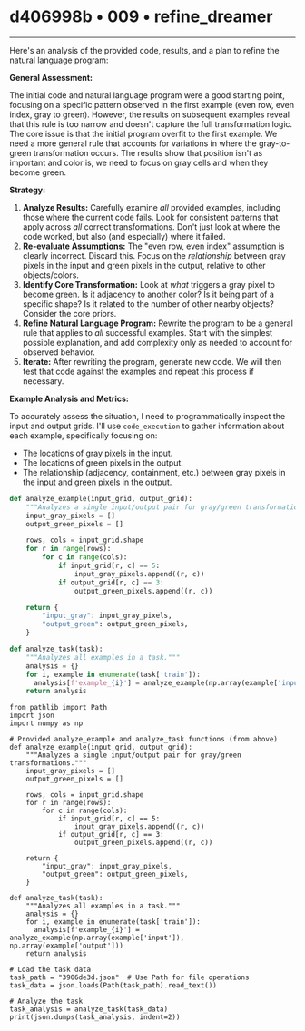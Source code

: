 # d406998b • 009 • refine_dreamer

---
Here's an analysis of the provided code, results, and a plan to refine the natural language program:

**General Assessment:**

The initial code and natural language program were a good starting point, focusing on a specific pattern observed in the first example (even row, even index, gray to green). However, the results on subsequent examples reveal that this rule is too narrow and doesn't capture the full transformation logic. The core issue is that the initial program overfit to the first example. We need a more general rule that accounts for variations in where the gray-to-green transformation occurs. The results show that position isn't as important and color is, we need to focus on gray cells and when they become green.

**Strategy:**

1. **Analyze Results:** Carefully examine *all* provided examples, including those where the current code fails. Look for consistent patterns that apply across *all* correct transformations.  Don't just look at where the code worked, but also (and especially) where it failed.
2. **Re-evaluate Assumptions:** The "even row, even index" assumption is clearly incorrect. Discard this. Focus on the *relationship* between gray pixels in the input and green pixels in the output, relative to other objects/colors.
3. **Identify Core Transformation:** Look at *what* triggers a gray pixel to become green. Is it adjacency to another color? Is it being part of a specific shape? Is it related to the number of other nearby objects? Consider the core priors.
4. **Refine Natural Language Program:** Rewrite the program to be a general rule that applies to *all* successful examples. Start with the simplest possible explanation, and add complexity only as needed to account for observed behavior.
5. **Iterate:**  After rewriting the program, generate new code. We will then test that code against the examples and repeat this process if necessary.

**Example Analysis and Metrics:**

To accurately assess the situation, I need to programmatically inspect the input and output grids. I'll use `code_execution` to gather information about each example, specifically focusing on:

*   The locations of gray pixels in the input.
*   The locations of green pixels in the output.
*   The relationship (adjacency, containment, etc.) between gray pixels in the input and green pixels in the output.

```python
def analyze_example(input_grid, output_grid):
    """Analyzes a single input/output pair for gray/green transformations."""
    input_gray_pixels = []
    output_green_pixels = []

    rows, cols = input_grid.shape
    for r in range(rows):
        for c in range(cols):
            if input_grid[r, c] == 5:
                input_gray_pixels.append((r, c))
            if output_grid[r, c] == 3:
                output_green_pixels.append((r, c))

    return {
        "input_gray": input_gray_pixels,
        "output_green": output_green_pixels,
    }

def analyze_task(task):
    """Analyzes all examples in a task."""
    analysis = {}
    for i, example in enumerate(task['train']):
      analysis[f'example_{i}'] = analyze_example(np.array(example['input']), np.array(example['output']))
    return analysis
```

```tool_code
from pathlib import Path
import json
import numpy as np

# Provided analyze_example and analyze_task functions (from above)
def analyze_example(input_grid, output_grid):
    """Analyzes a single input/output pair for gray/green transformations."""
    input_gray_pixels = []
    output_green_pixels = []

    rows, cols = input_grid.shape
    for r in range(rows):
        for c in range(cols):
            if input_grid[r, c] == 5:
                input_gray_pixels.append((r, c))
            if output_grid[r, c] == 3:
                output_green_pixels.append((r, c))

    return {
        "input_gray": input_gray_pixels,
        "output_green": output_green_pixels,
    }

def analyze_task(task):
    """Analyzes all examples in a task."""
    analysis = {}
    for i, example in enumerate(task['train']):
      analysis[f'example_{i}'] = analyze_example(np.array(example['input']), np.array(example['output']))
    return analysis

# Load the task data
task_path = "3906de3d.json"  # Use Path for file operations
task_data = json.loads(Path(task_path).read_text())

# Analyze the task
task_analysis = analyze_task(task_data)
print(json.dumps(task_analysis, indent=2))

```
